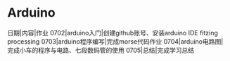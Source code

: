 # Arduino

日期|内容|作业
0702|arduino入门|创建github账号、安装arduino IDE fitzing processing
0703|arduino程序编写|完成morse代码作业
0704|arduino电路图|完成小车的程序与电路、七段数码管的使用
0705|总结|完成学习总结
